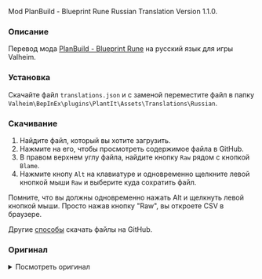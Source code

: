 Mod PlanBuild - Blueprint Rune Russian Translation Version 1.1.0.

### Описание

Перевод мода [PlanBuild - Blueprint Rune](https://www.nexusmods.com/valheim/mods/1125) на русский язык для игры Valheim. 

### Установка

Скачайте файл `translations.json` и с заменой переместите файл в папку `Valheim\BepInEx\plugins\PlantIt\Assets\Translations\Russian`.

### Скачивание

1. Найдите файл, который вы хотите загрузить.
2. Нажмите на его, чтобы просмотреть содержимое файла в GitHub.
3. В правом верхнем углу файла, найдите кнопку `Raw` рядом с кнопкой `Blame`.
4. Нажмите кнопу `Alt` на клавиатуре и одновременно щелкните левой кнопкой мыши `Raw` и выберите куда сохратить файл.

Помните, что вы должны одновременно нажать Alt и щелкнуть левой кнопкой мыши. Просто нажав кнопку "Raw", вы откроете CSV в браузере.

Другие [способы](https://coderoad.ru/4604663/%D0%A1%D0%BA%D0%B0%D1%87%D0%B0%D1%82%D1%8C-%D0%BE%D1%82%D0%B4%D0%B5%D0%BB%D1%8C%D0%BD%D1%8B%D0%B5-%D1%84%D0%B0%D0%B9%D0%BB%D1%8B-%D1%81-GitHub) скачать файлы на GitHub.

### Оригинал 

<details>
  <summary>Посмотреть оригинал</summary>
  
```
{
  "item_plan_crystal": "Skuld Crystal",
  "item_plan_crystal_description": "A crystal imbued with the power of Skuld. Allows the wearer to see into the future.",
  "message_plan_crystal_start": "You see things as they will be",
  "message_plan_crystal_stop": "Your vision of the future fades",
  "plan_piece_hover_hold": "Hold",
  "plan_piece_hover_add_material": "Add material",
  "plan_piece_hover_add_all_materials": "Add all materials",
  "plan_piece_hover_build": "Build",
  "message_plan_piece_need_hammer": "You need a hammer to build",
  "message_plan_piece_not_enough_support": "Not enough support",
  "item_plan_piece_name": "$1 (Plan)",
  "item_plan_piece_description": "Plan the construction of a $1",
  "piece_plan_totem": "Plan Totem",
  "piece_plan_totem_desc": "Builds planned pieces in an area around it",
  "piece_world_standing_blueprint_rune": "Standing Blueprint Rune",
  "piece_world_standing_blueprint_rune_desc": "A large blueprint rune to share blueprints with others",
  "piece_world_blueprint_rune_stack": "Blueprint Rune Library",
  "piece_world_blueprint_rune_stack_desc": "A collection of blueprint runes to share blueprints with others",
  "hud_bp_switch_to_blueprint_mode": "Switch to Blueprint mode",
  "hud_bp_switch_to_plan_mode": "Switch to Plan mode",
  "item_blueprintrune": "Blueprint Rune",
  "item_blueprintrune_desc": "Plan the construction of object, also used to make copies of structures and rebuild exact copies of them somewhere else.",
  "piece_blueprint": "Blueprint",
  "piece_blueprint_desc": "Creates the structure attached to this blueprint.",
  "piece_blueprint_capture": "Create new blueprint",
  "piece_blueprint_capture_desc": "Creates a new blueprint of a structure",
  "piece_blueprint_snappoint": "Snap point marker",
  "piece_blueprint_snappoint_desc": "These markers are consumed when creating a blueprint, and are saved in the blueprint as Snap Points instead of normal pieces.",
  "piece_blueprint_centerpoint": "Center point marker",
  "piece_blueprint_centerpoint_desc": "This marker is consumed when creating a blueprint, and will be used to determine the center of your blueprint.",
  "piece_blueprint_delete": "Remove planned pieces",
  "piece_blueprint_delete_desc": "Remove one or all planned pieces from a blueprint or remove all planned pieces in a radius",
  "piece_blueprint_terrain": "Terrain tools",
  "piece_blueprint_terrain_desc": "Flatten the ground or remove vegetation",
  "hud_bpcapture": "Capture",
  "hud_bpcapture_highlight": "Hold to highlight captured pieces",
  "hud_bpradius": "Change radius\nShift: Camera distance",
  "hud_bpplace": "Place",
  "hud_bpflatten": "Flatten ground",
  "hud_bpdirect": "Direct build (no plan)",
  "hud_bprotate1": "Rotate, Ctrl + Alt: Move Y-axis\nCtrl: Move Z-axis, Alt: Move X-axis",
  "hud_bprotate2": "Shift: Camera distance",
  "msg_direct_build_disabled": "Direct build disabled",
  "msg_flatten_disabled": "Flatten disabled",
  "hud_bpsnappoint": "Place snap point",
  "hud_bpcenterpoint": "Place center point",
  "hud_bpdelete": "Remove planned piece",
  "hud_bpdelete_all": "Hold to remove the whole blueprint",
  "hud_bpdelete_radius": "Hold to remove pieces in a radius",
  "msg_removed_plans": "Removed $1 plan(s)",
  "hud_bpterrain": "Flatten terrain",
  "hud_bpterrainradius": "Change radius, Ctrl + Alt: Move Y-axis\nShift: Camera distance"
}
```
  
</details>
